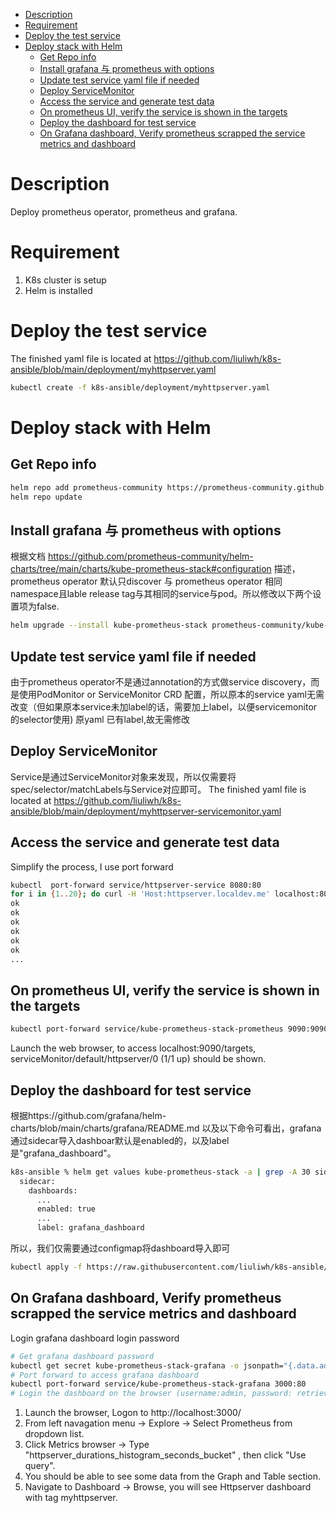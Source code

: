 - [Description](#description)
- [Requirement](#requirement)
- [Deploy the test service](#deploy-the-test-service)
- [Deploy stack with Helm](#deploy-stack-with-helm)
  - [Get Repo info](#get-repo-info)
  - [Install grafana 与 prometheus with options](#install-grafana-与-prometheus-with-options)
  - [Update test service yaml file if needed](#update-test-service-yaml-file-if-needed)
  - [Deploy ServiceMonitor](#deploy-servicemonitor)
  - [Access the service and generate test data](#access-the-service-and-generate-test-data)
  - [On prometheus UI, verify the service is shown in the targets](#on-prometheus-ui-verify-the-service-is-shown-in-the-targets)
  - [Deploy the dashboard for test service](#deploy-the-dashboard-for-test-service)
  - [On Grafana dashboard, Verify prometheus scrapped the service metrics and dashboard](#on-grafana-dashboard-verify-prometheus-scrapped-the-service-metrics-and-dashboard)
# Description
Deploy prometheus operator, prometheus and grafana.
# Requirement
1. K8s cluster is setup
2. Helm is installed
# Deploy the test service
The finished yaml file is located at https://github.com/liuliwh/k8s-ansible/blob/main/deployment/myhttpserver.yaml
```bash
kubectl create -f k8s-ansible/deployment/myhttpserver.yaml 
```
# Deploy stack with Helm
## Get Repo info
```bash
helm repo add prometheus-community https://prometheus-community.github.io/helm-charts
helm repo update
```
## Install grafana 与 prometheus with options
根据文档 https://github.com/prometheus-community/helm-charts/tree/main/charts/kube-prometheus-stack#configuration 描述，prometheus operator 默认只discover 与 prometheus operator 相同namespace且lable release tag与其相同的service与pod。所以修改以下两个设置项为false.
```bash
helm upgrade --install kube-prometheus-stack prometheus-community/kube-prometheus-stack --set prometheus.prometheusSpec.podMonitorSelectorNilUsesHelmValues=false,prometheus.prometheusSpec.serviceMonitorSelectorNilUsesHelmValues=false
```
## Update test service yaml file if needed
由于prometheus operator不是通过annotation的方式做service discovery，而是使用PodMonitor or ServiceMonitor CRD 配置，所以原本的service yaml无需改变（但如果原本service未加label的话，需要加上label，以便servicemonitor 的selector使用)
原yaml 已有label,故无需修改
## Deploy ServiceMonitor
Service是通过ServiceMonitor对象来发现，所以仅需要将spec/selector/matchLabels与Service对应即可。
The finished yaml file is located at https://github.com/liuliwh/k8s-ansible/blob/main/deployment/myhttpserver-servicemonitor.yaml
## Access the service and generate test data
Simplify the process, I use port forward
```bash
kubectl  port-forward service/httpserver-service 8080:80
for i in {1..20}; do curl -H 'Host:httpserver.localdev.me' localhost:8080/ok ; done;
ok
ok
ok
ok
ok
ok
...
```
## On prometheus UI, verify the service is shown in the targets
```bash
kubectl port-forward service/kube-prometheus-stack-prometheus 9090:9090
```
Launch the web browser, to access localhost:9090/targets, serviceMonitor/default/httpserver/0 (1/1 up) should be shown.
## Deploy the dashboard for test service
根据https://github.com/grafana/helm-charts/blob/main/charts/grafana/README.md 以及以下命令可看出，grafana通过sidecar导入dashboar默认是enabled的，以及label是"grafana_dashboard"。
```bash
k8s-ansible % helm get values kube-prometheus-stack -a | grep -A 30 sidecar 
  sidecar:
    dashboards:
      ...
      enabled: true
      ...
      label: grafana_dashboard
```
所以，我们仅需要通过configmap将dashboard导入即可
```bash
kubectl apply -f https://raw.githubusercontent.com/liuliwh/k8s-ansible/main/deployment/myhttpserver-grafana-dashboard.yaml
```
## On Grafana dashboard, Verify prometheus scrapped the service metrics and dashboard
Login grafana dashboard login password
```bash
# Get grafana dashboard password
kubectl get secret kube-prometheus-stack-grafana -o jsonpath="{.data.admin-password}" | base64 --decode ; echo
# Port forward to access grafana dashboard
kubectl port-forward service/kube-prometheus-stack-grafana 3000:80
# Login the dashboard on the browser (username:admin, password: retrieved at the previous step)
```
1. Launch the browser, Logon to http://localhost:3000/
2. From left navagation menu -> Explore -> Select Prometheus from dropdown list.
3. Click Metrics browser -> Type "httpserver_durations_histogram_seconds_bucket" , then click "Use query".
4. You should be able to see some data from the Graph and Table section. 
5. Navigate to Dashboard -> Browse, you will see Httpserver dashboard with tag myhttpserver.
